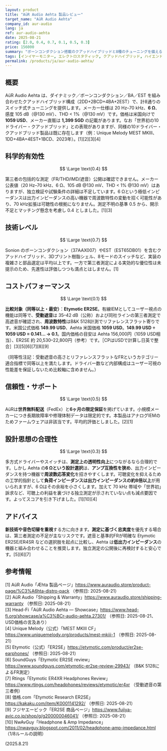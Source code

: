 ```yaml
---
layout: product
title: "AüR Audio Aehta 製品レビュー"
target_name: "AüR Audio Aehta"
company_id: aur-audio
lang: ja
ref: aur-audio-aehta
date: 2025-08-21
rating: [2.0, 0.4, 0.7, 0.1, 0.5, 0.3]
price: 156000
summary: "ボーンコンダクション搭載のクアッドハイブリッドと8種のチューニングを備えるIEM。機能は多彩ながら第三者測定の開示が乏しい点に留意が必要です。"
tags: [インイヤーモニター, エレクトロスタティック, クアッドハイブリッド, ハイエンド, ボーンコンダクション]
permalink: /products/ja/aur-audio-aehta/
---
```

## 概要

AüR Audio Aehta は、ダイナミック／ボーンコンダクション／BA／EST を組み合わせたクアッドハイブリッド構成（2DD+2BCD+4BA+2EST）で、計8通りのスイッチ式チューニングを提供します。メーカー仕様は 20 Hz–70 kHz、**6 Ω**、感度 105 dB（@130 mV）、THD < 1%（@130 mV）です。価格は米国向けで **1059 USD**、メーカー直販は **1,399 SGD** の記載があります。なお「世界初の10ドライバー・クアッドブリッド」との表現がありますが、同様の10ドライバー・クアッドブリッド製品は既に存在します（例：Unique Melody MEST MKIII、1DD+4BA+4EST+1BCD、2023年）。[1][2][3][4]

## 科学的有効性

$$ \Large \text{0.4} $$

第三者の包括的な測定（FR/THD/IMD/遮音）公開は確認できません。メーカー公表値（20 Hz–70 kHz、6 Ω、105 dB @130 mV、THD < 1% @130 mV）はありますが、独立検証や試験条件の詳細は不足しています。6 Ωという極低インピーダンスは出力インピーダンスの高い機器で周波数特性の変動を招く可能性があり、70 kHz拡張は可聴性の根拠になりません。測定不明の基準 0.5 から、開示不足とマッチング懸念を考慮し 0.4 としました。[1][3]

## 技術レベル

$$ \Large \text{0.7} $$

Sonion のボーンコンダクション（37AAX007）やEST（EST65DB01）を含むクアッドハイブリッド、3Dプリント樹脂シェル、8モードのスイッチなど、実装の複雑さと部品選定は平均以上です。一方で第三者測定による実効的な優位性は未提示のため、先進性は評価しつつも満点とはしません。[1]

## コストパフォーマンス

$$ \Large \text{0.1} $$

**比較対象（同等以上・最安）**：**Etymotic ER2SE**。有線IEMとしてユーザー視点の機能は同等で、**受動遮音**は 35–42 dB（公称）および同社ラインの第三者測定で高遮音が確認され、**周波数特性**はB&K 5128計測でリファレンスフラット寄りです。米国公式価格 **149.99 USD**、Aehta 米国価格 **1059 USD**。**149.99 USD ÷ 1059 USD = 0.141… → 0.1**。国内価格の目安は Aehta 156,000円（1059 USD相当）、ER2SE 約 20,530–22,800円（参考）です。［CPはUSDで計算し日英で整合］[3][5][6][7][8][9]

（同等性注記：受動遮音の高さとリファレンスフラットなFRというカテゴリー適合指標で同等以上を満たします。ドライバー数など内部構成はユーザー可視の性能差を保証しないため比較軸に含めません。）

## 信頼性・サポート

$$ \Large \text{0.5} $$

AüRは**世界無料配送**（FedEx）と**6ヶ月の限定保証**を掲げています。小規模メーカーにつき長期故障率や修理体制データは限定的です。本製品はアナログIEMのためファームウェアは非該当です。平均的評価としました。[2][1]

## 設計思想の合理性

$$ \Large \text{0.3} $$

多方式ドライバーやスイッチは、**測定上の透明性向上**につながるなら合理的です。しかし Aehta の**6 Ωという設計選択**は、**アンプ互換性を狭め**、出力インピーダンスを持つ機器で**周波数応答変化**を招きやすくします。可聴変化を抑えるための工学的指針として**負荷インピーダンスは出力インピーダンスの約8倍以上**が用いられますが、6 Ωはその余裕を小さくします。加えて 70 kHz 帯域や「世界初」訴求など、可聴上の利益を裏づける独立測定が示されていない点も減点要因です。よってスコアを引き下げました。[1][10][4]

## アドバイス

**新技術や音色切替を重視**する方に向きます。**測定に基づく忠実度**を優先する場合は、第三者測定の不足が主なリスクです。遮音と基準的FRが明確な Etymotic ER2SE/ER4SR などの選択肢を起点に比較し、Aehta は**低出力インピーダンス**の機器と組み合わせることを推奨します。独立測定の公開後に再検討すると安心です。[5][6][7]

## 参考情報

[1] AüR Audio「Æhta 製品ページ」https://www.auraudio.store/product-page/%C3%A6hta-distro-pack （参照日: 2025-08-21）  
[2] AüR Audio「Shipping & Warranty」https://www.auraudio.store/shipping-warranty （参照日: 2025-08-21）  
[3] Head-Fi「AüR Audio Aehta — Showcase」https://www.head-fi.org/showcase/a%C3%BCr-audio-aehta.27301/ （参照日: 2025-08-21、USD価格の言及あり）  
[4] Unique Melody（公式）「MEST MKIII CF」https://www.uniquemelody.org/products/mest-mkiii-1 （参照日: 2025-08-21）  
[5] Etymotic（公式）「ER2SE」https://etymotic.com/product/er2se-earphones/ （参照日: 2025-08-21）  
[6] SoundGuys「Etymotic ER2SE review」https://www.soundguys.com/etymotic-er2se-review-29943/ （B&K 5128によるFR測定）  
[7] Rtings「Etymotic ER4XR Headphones Review」https://www.rtings.com/headphones/reviews/etymotic/er4xr （受動遮音の第三者例）  
[8] 価格.com「Etymotic Research ER2SE」https://kakaku.com/item/K0001141292/ （参照日: 2025-08-21）  
[9] フジヤエービック「ER2SE 商品ページ」https://www.fujiya-avic.co.jp/shop/g/g200000046041/ （参照日: 2025-08-21）  
[10] NwAvGuy「Headphone & Amp Impedance」https://nwavguy.blogspot.com/2011/02/headphone-amp-impedance.html （1/8ルールの説明）

(2025.8.21)

